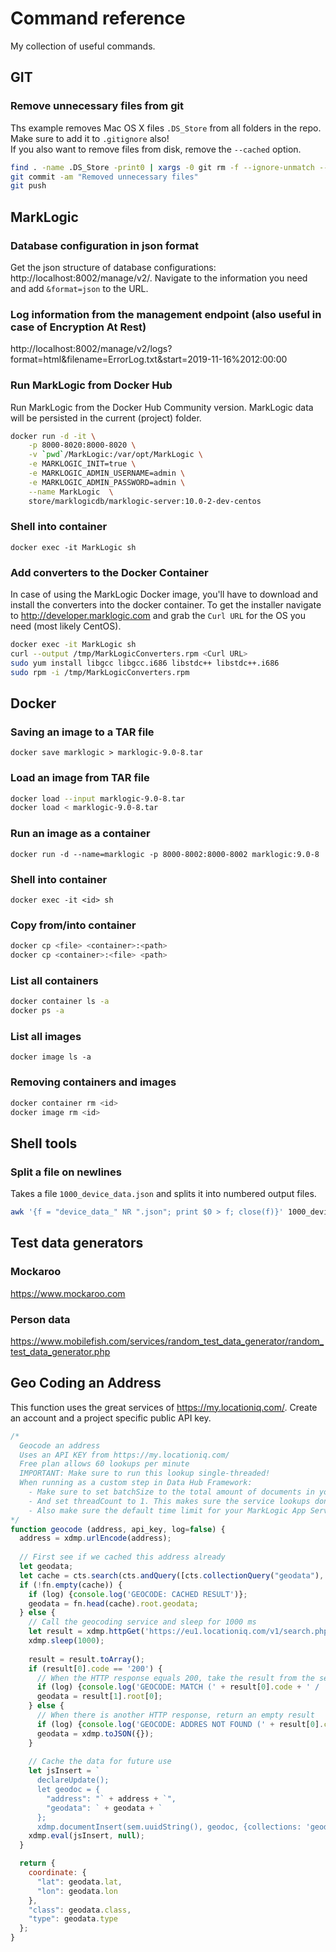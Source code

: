 # Command reference
My collection of useful commands.

## GIT
### Remove unnecessary files from git
Ths example removes Mac OS X files `.DS_Store` from all folders in the repo. Make sure to add it to `.gitignore` also!  
If you also want to remove files from disk, remove the `--cached` option.
```sh
find . -name .DS_Store -print0 | xargs -0 git rm -f --ignore-unmatch --cached
git commit -am "Removed unnecessary files"
git push
```

## MarkLogic
### Database configuration in json format
Get the json structure of database configurations: http://localhost:8002/manage/v2/. Navigate to the information you need and add `&format=json` to the URL.

### Log information from the management endpoint (also useful in case of Encryption At Rest)
http://localhost:8002/manage/v2/logs?format=html&filename=ErrorLog.txt&start=2019-11-16%2012:00:00

### Run MarkLogic from Docker Hub
Run MarkLogic from the Docker Hub Community version. MarkLogic data will be persisted in the current (project) folder.
```sh
docker run -d -it \
    -p 8000-8020:8000-8020 \
    -v `pwd`/MarkLogic:/var/opt/MarkLogic \
    -e MARKLOGIC_INIT=true \
    -e MARKLOGIC_ADMIN_USERNAME=admin \
    -e MARKLOGIC_ADMIN_PASSWORD=admin \
    --name MarkLogic  \
    store/marklogicdb/marklogic-server:10.0-2-dev-centos
```
### Shell into container
`docker exec -it MarkLogic sh`

### Add converters to the Docker Container
In case of using the MarkLogic Docker image, you'll have to download and install the converters into the docker container. To get the installer navigate to http://developer.marklogic.com and grab the `Curl URL` for the OS you need (most likely CentOS).
```sh
docker exec -it MarkLogic sh
curl --output /tmp/MarkLogicConverters.rpm <Curl URL>
sudo yum install libgcc libgcc.i686 libstdc++ libstdc++.i686
sudo rpm -i /tmp/MarkLogicConverters.rpm
```

## Docker
### Saving an image to a TAR file
`docker save marklogic > marklogic-9.0-8.tar`

### Load an image from TAR file
```sh
docker load --input marklogic-9.0-8.tar
docker load < marklogic-9.0-8.tar
```

### Run an image as a container
`docker run -d --name=marklogic -p 8000-8002:8000-8002 marklogic:9.0-8`

### Shell into container
`docker exec -it <id> sh`

### Copy from/into container
```sh
docker cp <file> <container>:<path>
docker cp <container>:<file> <path>
```

### List all containers
```sh
docker container ls -a
docker ps -a
```

### List all images
`docker image ls -a`

### Removing containers and images
```sh
docker container rm <id>
docker image rm <id>
```

## Shell tools
### Split a file on newlines
Takes a file `1000_device_data.json` and splits it into numbered output files.
```sh
awk '{f = "device_data_" NR ".json"; print $0 > f; close(f)}' 1000_device_data.json
```

## Test data generators
### Mockaroo
https://www.mockaroo.com
### Person data
https://www.mobilefish.com/services/random_test_data_generator/random_test_data_generator.php

## Geo Coding an Address
This function uses the great services of https://my.locationiq.com/. Create an account and a project specific public API key.
```javascript
/*
  Geocode an address
  Uses an API KEY from https://my.locationiq.com/
  Free plan allows 60 lookups per minute
  IMPORTANT: Make sure to run this lookup single-threaded!
  When running as a custom step in Data Hub Framework:
    - Make sure to set batchSize to the total amount of documents in your collection
    - And set threadCount to 1. This makes sure the service lookups don't exceed 60 lookups per minute
    - Also make sure the default time limit for your MarkLogic App Server is set accordingly (ex. 1000 docs -> 1000 / 60 = 17 minutes)
*/
function geocode (address, api_key, log=false) {
  address = xdmp.urlEncode(address);
  
  // First see if we cached this address already
  let geodata;
  let cache = cts.search(cts.andQuery([cts.collectionQuery("geodata"), cts.jsonPropertyValueQuery('address', address)]));
  if (!fn.empty(cache)) {
    if (log) {console.log('GEOCODE: CACHED RESULT')};
    geodata = fn.head(cache).root.geodata;
  } else {
    // Call the geocoding service and sleep for 1000 ms
    let result = xdmp.httpGet('https://eu1.locationiq.com/v1/search.php?key=' + api_key + '&format=json&q=' + address);
    xdmp.sleep(1000);
    
    result = result.toArray();
    if (result[0].code == '200') {
      // When the HTTP response equals 200, take the result from the service
      if (log) {console.log('GEOCODE: MATCH (' + result[0].code + ' / ' + result[0].message + ')')};
      geodata = result[1].root[0];
    } else {
      // When there is another HTTP response, return an empty result
      if (log) {console.log('GEOCODE: ADDRES NOT FOUND (' + result[0].code + ' / ' + result[0].message + ')')};
      geodata = xdmp.toJSON({});
    }
    
    // Cache the data for future use
    let jsInsert = `
      declareUpdate();
      let geodoc = {
        "address": "` + address + `",
        "geodata": ` + geodata + `
      };
      xdmp.documentInsert(sem.uuidString(), geodoc, {collections: 'geodata'});`
    xdmp.eval(jsInsert, null);
  }

  return {
    coordinate: {
      "lat": geodata.lat,
      "lon": geodata.lon
    },
    "class": geodata.class,
    "type": geodata.type
  };
}

```